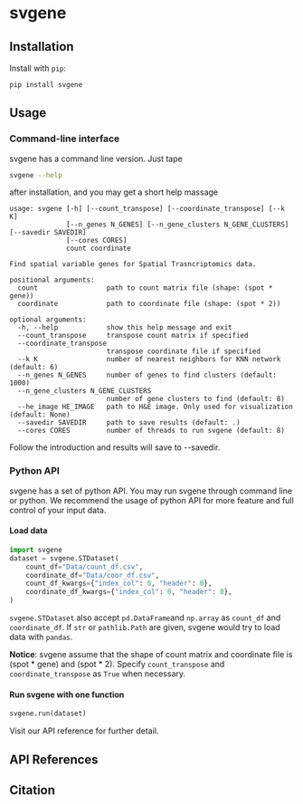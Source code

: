 # svgene

## Installation

Install with `pip`:

```sh
pip install svgene
```

## Usage

### Command-line interface
svgene has a command line version. Just tape

```sh
svgene --help
```

after installation, and you may get a short help massage

```
usage: svgene [-h] [--count_transpose] [--coordinate_transpose] [--k K]
              [--n_genes N_GENES] [--n_gene_clusters N_GENE_CLUSTERS] [--savedir SAVEDIR]
              [--cores CORES]
              count coordinate

Find spatial variable genes for Spatial Trasncriptomics data.

positional arguments:
  count                 path to count matrix file (shape: (spot * gene))
  coordinate            path to coordinate file (shape: (spot * 2))

optional arguments:
  -h, --help            show this help message and exit
  --count_transpose     transpose count matrix if specified
  --coordinate_transpose
                        transpose coordinate file if specified
  --k K                 number of nearest neighbors for KNN network (default: 6)
  --n_genes N_GENES     number of genes to find clusters (default: 1000)
  --n_gene_clusters N_GENE_CLUSTERS
                        number of gene clusters to find (default: 8)
  --he_image HE_IMAGE   path to H&E image. Only used for visualization (default: None)
  --savedir SAVEDIR     path to save results (default: .)
  --cores CORES         number of threads to run svgene (default: 8)
```

Follow the introduction and results will save to --savedir. 

### Python API
svgene has a set of python API. You may run svgene through command line or python.
We recommend the usage of python API for more feature and full control of your input
data.

#### Load data

```python
import svgene
dataset = svgene.STDataset(
    count_df="Data/count_df.csv",
    coordinate_df="Data/coor_df.csv",
    count_df_kwargs={"index_col": 0, "header": 0},
    coordinate_df_kwargs={"index_col": 0, "header": 0},
)
```

`svgene.STDataset` also accept `pd.DataFrame`and `np.array` as `count_df` and 
`coordinate_df`. If `str` or `pathlib.Path` are given, svgene would try to load
data with `pandas`.

**Notice**: svgene assume that the shape of count matrix and coordinate file is 
(spot * gene) and (spot * 2). Specify `count_transpose` and `coordinate_transpose`
as `True` when necessary. 

#### Run svgene with one function

```python
svgene.run(dataset)
```

Visit our API reference for further detail.

## API References

## Citation
